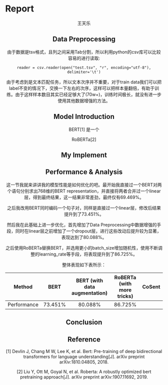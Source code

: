 # Report
<center>王天乐

## Data Preprocessing

由于数据是tsv格式，且列之间采用Tab分割，所以利用python的csv库可以比较容易的进行读取:

`reader = csv.reader(open("test.tsv", "r", encoding="utf-8"), delimiter='\t')`

由于考虑到是文本匹配任务，所以文本次序并不重要，对于train data我们可以把label不变的情况下，交换一下左右的次序，这样可以把样本量翻倍，有助于训练。由于这样样本数目其实已经足够大了(70w+)，训练时间极长，就没有进一步使用其他数据增强的方法。

## Model Introduction

BERT[1] 是一个

RoBERTa[2]

## My Implement



## Performance & Analysis

这一节我就来讲讲我的模型性能是如何优化的吧。最开始我直接过一个BERT对两个语句分别求出768维的BERT representation，并直接将两者合并过一个linear层，得到最终结果，这一结果非常差劲，最终仅有69.469%。

之后我改用BERT同时编码一个句子对，同样是直接过一个linear层，修改后结果提升到了73.451%。

然后我在此基础上进一步优化，首先增加了Data Preprocessing中数据增强的手段，同时在linear层之前增加了一个dropout层，进行这些改动后提升较为显著，表现达到了80.088%。

之后使用RoBERTa替换BERT，并选用更小的batch_size增加随机性，使用不断调整的learning_rate等手段，将表现提升到了86.725%。

整体表现如下表所示：

|   Method    |  BERT   | BERT (with data augmentation) | RoBERTa (with more tricks) | CoSent |
| :---------: | :-----: | :---------------------------: | :------------------------: | :----: |
| Performance | 73.451% |            80.088%            |          86.725%           |        |



## Conclusion



## Reference

[1] Devlin J, Chang M W, Lee K, et al. Bert: Pre-training of deep bidirectional transformers for language understanding[J]. arXiv preprint arXiv:1810.04805, 2018.

[2] Liu Y, Ott M, Goyal N, et al. Roberta: A robustly optimized bert pretraining approach[J]. arXiv preprint arXiv:1907.11692, 2019.